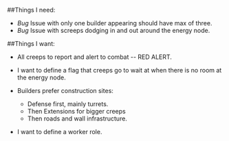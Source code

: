 ##Things I need:

- *Bug* Issue with only one builder appearing should have max of three.
- *Bug* Issue with screeps dodging in and out around the energy node.

##Things I want:

- All creeps to report and alert to combat -- RED ALERT.

- I want to define a flag that creeps go to wait at when there is no room at the energy node.

- Builders prefer construction sites:
  - Defense first, mainly turrets.
  - Then Extensions for bigger creeps
  - Then roads and wall infrastructure.

- I want to define a worker role.